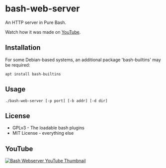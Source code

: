 bash-web-server
===============

An HTTP server in Pure Bash.

Watch how it was made on [YouTube](https://www.youtube.com/watch?v=L967hYylZuc).

Installation
-----
For some Debian-based systems, an additional package 'bash-builtins' may be required: 

```
apt install bash-builtins
```

Usage
-----

```
./bash-web-server [-p port] [-b addr] [-d dir]
```

License
-------

- GPLv3 - The loadable bash plugins
- MIT License - everything else

YouTube
-------

<a href="https://www.youtube.com/watch?v=L967hYylZuc"><img alt="Bash Webserver YouTube
Thumbnail" src="https://files.daveeddy.com/ysap/bash-webserver-thumbnail.jpg"
/></a>

